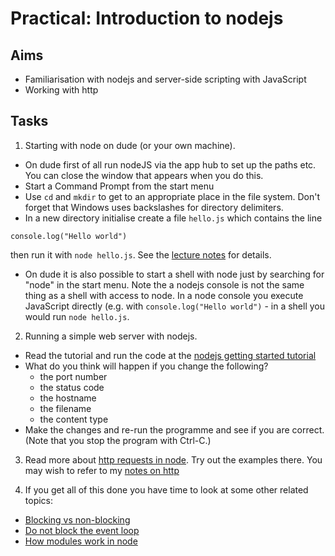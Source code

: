 # Practical: Introduction to nodejs

## Aims

* Familiarisation with nodejs and server-side scripting with JavaScript
* Working with http


## Tasks

1. Starting with node on dude (or your own machine).

  * On dude first of all run nodeJS via the app hub to set up the paths etc. You can close the window that appears when you do this.
  * Start a Command Prompt from the start menu
  * Use `cd` and `mkdir` to get to an appropriate place in the file system. Don't forget that Windows uses backslashes for directory delimiters.
  * In a new directory initialise create a file `hello.js` which contains the line

  ```
  console.log("Hello world")
  ```

  then run it with `node hello.js`. See the [lecture notes](https://github.com/stevenaeola/gitpitch/tree/master/prog/js_intro_node) for details. 
  * On dude it is also possible to start a shell with node just by searching for "node" in the start menu. Note the a nodejs console is not the same thing as a shell with access to node. In a node console you execute JavaScript directly (e.g. with `console.log("Hello world")` - in a shell you would run `node hello.js`.

2. Running a simple web server with nodejs.

  * Read the tutorial and run the code at the [nodejs getting started tutorial](https://nodejs.org/en/docs/guides/getting-started-guide/)
  * What do you think will happen if you change the following?
      * the port number
      * the status code
      * the hostname
      * the filename
      * the content type
  * Make the changes and re-run the programme and see if you are correct. (Note that you stop the program with Ctrl-C.)


3. Read more about [http requests in node](https://nodejs.org/en/docs/guides/anatomy-of-an-http-transaction/). Try out the examples there. You may wish to refer to my [notes on http](https://github.com/stevenaeola/gitpitch/tree/master/prog/http)

4. If you get all of this done you have time to look at some other related topics:
  * [Blocking vs non-blocking](https://nodejs.org/en/docs/guides/blocking-vs-non-blocking/)
  * [Do not block the event loop](https://nodejs.org/en/docs/guides/dont-block-the-event-loop/)
  * [How modules work in node](https://nodejs.org/api/modules.html)
